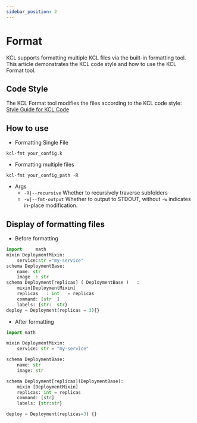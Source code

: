 ```yaml
---
sidebar_position: 2
---
```


# Format

KCL supports formatting multiple KCL files via the built-in formatting tool. This article demonstrates the KCL code style and how to use the KCL Format tool.

## Code Style

The KCL Format tool modifies the files according to the KCL code style: [Style Guide for KCL Code](../../lang/lang/spec/codestyle.md)

## How to use

* Formatting Single File

```text
kcl-fmt your_config.k
```

* Formatting multiple files

```text
kcl-fmt your_config_path -R
```

* Args
  * `-R|--recursive` Whether to recursively traverse subfolders
  * `-w|--fmt-output` Whether to output to STDOUT, without `-w` indicates in-place modification.

## Display of formatting files

* Before formatting

```py
import     math
mixin DeploymentMixin:
    service:str ="my-service"
schema DeploymentBase:
    name: str
    image  : str
schema Deployment[replicas] ( DeploymentBase )   :
    mixin[DeploymentMixin]
    replicas   : int   = replicas
    command: [str  ]
    labels: {str:  str}
deploy = Deployment(replicas = 3){}
```

* After formatting

```py
import math

mixin DeploymentMixin:
    service: str = "my-service"

schema DeploymentBase:
    name: str
    image: str

schema Deployment[replicas](DeploymentBase):
    mixin [DeploymentMixin]
    replicas: int = replicas
    command: [str]
    labels: {str:str}

deploy = Deployment(replicas=3) {}

```
